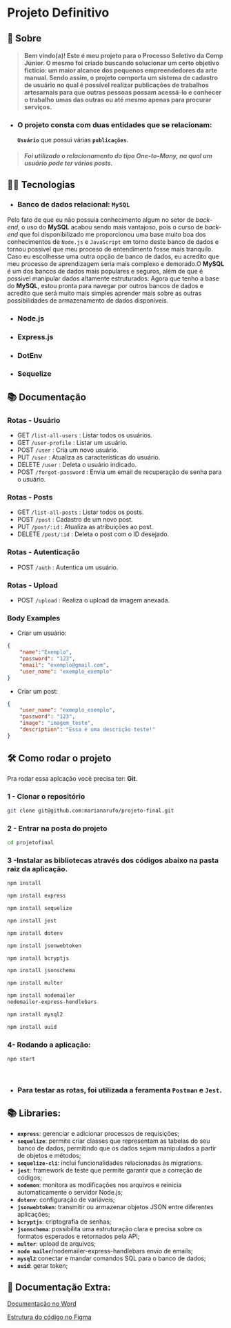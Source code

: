 # Projeto Definitivo
## :page_with_curl: Sobre

> #### Bem vindo(a)! Este é meu projeto para o __Processo Seletivo da Comp Júnior__. O mesmo foi criado buscando solucionar um certo objetivo fictício: um maior alcance dos pequenos empreendedores da arte manual. Sendo assim, o projeto comporta um sistema de cadastro de usuário no qual é possível realizar publicações de trabalhos artesarnais para que outras pessoas possam acessá-lo e conhecer o trabalho umas das outras ou até mesmo apenas para procurar serviços.



 + ### O projeto consta com duas entidades que se relacionam:
    __`Usuário`__ que possui várias __`publicações`__.
> ##### Foi utilizado o relacionamento do tipo __One-to-Many__, na qual um usuário pode ter vários posts.

## :man_technologist: Tecnologias

+ ### Banco de dados relacional: __`MySQL`__
Pelo fato de que eu não possuia conhecimento algum no setor de _back-end_, o uso do __MySQL__ acabou sendo mais vantajoso, pois o curso de _back-end_ que foi disponibilizado me proporcionou uma base muito boa dos conhecimentos de `Node.js` e `JavaScript` em torno deste banco de dados e tornou possivel que meu proceso de entendimento fosse mais tranquilo. Caso eu escolhesse uma outra opção de banco de dados, eu acredito que meu processo de aprendizagem seria mais complexo e demorado.O __MySQL__ é um dos bancos de dados mais populares e seguros, além de que é possivel manipular dados altamente estruturados. Agora que tenho a base do __MySQL__, estou pronta para navegar por outros bancos de dados e acredito que será muito mais simples aprender mais sobre as outras possibilidades de armazenamento de dados disponíveis.
+ ### Node.js
+ ### Express.js
+ ### DotEnv
+ ### Sequelize

## :books: Documentação

### Rotas - Usuário

- GET <code>/list-all-users</code> : Listar todos os usuários.
- GET <code>/user-profile</code> : Listar um usuário.
- POST <code>/user</code> : Cria um novo usuário.
- PUT <code>/user</code> : Atualiza as características do usuário.
- DELETE <code>/user</code> : Deleta o usuário indicado.
- POST <code>/forgot-password</code> : Envia um email de recuperação de senha para o usuário.

### Rotas - Posts

- GET <code>/list-all-posts</code> : Listar todos os posts.
- POST <code>/post</code> : Cadastro de um novo post.
- PUT <code>/post/:id</code> : Atualiza as atribuições ao post.
- DELETE <code>/post/:id</code> : Deleta o post com o ID desejado.

### Rotas - Autenticação

- POST <code>/auth</code> : Autentica um usuário.

### Rotas - Upload

- POST <code>/upload</code> :  Realiza o upload da imagem anexada.

### Body Examples

- Criar um usuário:
```json
{ 
    "name":"Exemplo",
    "password": "123",
    "email": "exemplo@gmail.com",
    "user_name": "exemplo_exemplo"
}
```
- Criar um post:
```json
{ 
    "user_name": "exmeplo_exemplo",
    "password": "123",
    "image": "imagem_teste",
    "description": "Essa é uma descrição teste!"
}
```

## :hammer_and_wrench: Como rodar o projeto

Pra rodar essa aplcação você precisa ter: **Git**.

### 1 - Clonar o repositório
```sh
git clone git@github.com:marianarufo/projeto-final.git
```

### 2 - Entrar na posta do projeto
```sh
cd projetofinal
```

### 3 -Instalar as bibliotecas através dos códigos abaixo na pasta raiz da aplicação.
```sh
npm install
```
```sh
npm install express
```
```sh
npm install sequelize
```
```sh
npm install jest
```
```sh
npm install dotenv
```
```sh
npm install jsonwebtoken
```
```sh
npm install bcryptjs
```
```sh
npm install jsonschema
```
```sh
npm install multer
```
```sh
npm install nodemailer
nodemailer-express-hendlebars
```
```sh
npm install mysql2
```
```sh
npm install uuid
```

### 4- Rodando a aplicação:
```sh
npm start
```
<br />
</details>


+ ### Para testar as rotas, foi utilizada a feramenta __`Postman`__ e __`Jest`__.


## 📚 Libraries:
  - __`express`__: gerenciar e adicionar processos de requisições;
  - __`sequelize`__: permite criar classes que representam as tabelas do seu banco de dados, permitindo que os dados sejam manipulados a partir de objetos e métodos;
  - __`sequelize-cli`__: inclui funcionalidades relacionadas às migrations.
  - __`jest`__: framework de teste que permite garantir que a correção de códigos;
  - __`nodemon`__: monitora as modificações nos arquivos e reinicia automaticamente o servidor Node.js;
  - __`dotenv`__: configuração de variáveis;
  - __`jsonwebtoken`__: transmitir ou armazenar objetos JSON entre diferentes aplicações;
  - __`bcryptjs`__: criptografia de senhas;
  - __`jsonschema`__: possibilita uma estruturação clara e precisa sobre os formatos esperados e retornados pela API;
  - __`multer`__: upload de arquivos;
  - __`node mailer`__/nodemailer-express-handlebars envio de emails;
  - __`mysql2`__:conectar e mandar comandos SQL para o banco de dados;
  - __`uuid`__: gerar token;

## :newspaper: Documentação Extra:
[Documentação no Word](https://docs.google.com/document/d/1efYV0HaNPS9Xo9kq69jjXc-8xiBBNlPP/edit?usp=sharing&ouid=101730707665507339992&rtpof=true&sd=true)

[Estrutura do código no Figma](https://www.figma.com/board/UArBL0LPYAyErKq8UlxWnW/Estrutura-do-c%C3%B3digo?node-id=0-1&t=PWCVwR1Wi4f0s9az-1)

